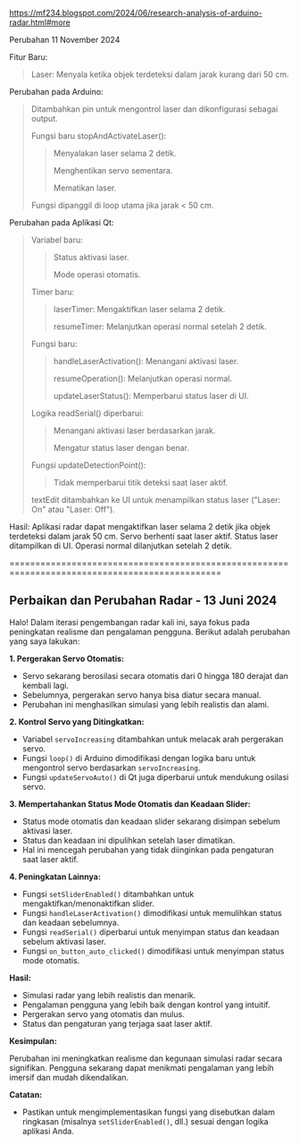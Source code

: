 https://mf234.blogspot.com/2024/06/research-analysis-of-arduino-radar.html#more

Perubahan 11 November 2024

Fitur Baru:
> Laser: Menyala ketika objek terdeteksi dalam jarak kurang dari 50 cm.

Perubahan pada Arduino:
> Ditambahkan pin untuk mengontrol laser dan dikonfigurasi sebagai output.
>  >
> Fungsi baru stopAndActivateLaser():
  >> Menyalakan laser selama 2 detik.
>  > 
  >> Menghentikan servo sementara.
>  > 
  >> Mematikan laser.
>  >
> Fungsi dipanggil di loop utama jika jarak < 50 cm.

Perubahan pada Aplikasi Qt:
> Variabel baru:
> >
  >> Status aktivasi laser.
> >
  >> Mode operasi otomatis.
> >
> Timer baru:
> >
  >> laserTimer: Mengaktifkan laser selama 2 detik.
> >
  >> resumeTimer: Melanjutkan operasi normal setelah 2 detik.
> >
> Fungsi baru:
> >
  >> handleLaserActivation(): Menangani aktivasi laser.
> >
  >> resumeOperation(): Melanjutkan operasi normal.
> >
  >> updateLaserStatus(): Memperbarui status laser di UI.
> >
> Logika readSerial() diperbarui:
> >
  >> Menangani aktivasi laser berdasarkan jarak.
> >
  >> Mengatur status laser dengan benar.
> >
> Fungsi updateDetectionPoint():
> >
  >> Tidak memperbarui titik deteksi saat laser aktif.
> >
>textEdit ditambahkan ke UI untuk menampilkan status laser ("Laser: On" atau "Laser: Off").

Hasil:
Aplikasi radar dapat mengaktifkan laser selama 2 detik jika objek terdeteksi dalam jarak 50 cm.
Servo berhenti saat laser aktif.
Status laser ditampilkan di UI.
Operasi normal dilanjutkan setelah 2 detik.

===============================================================================================

## Perbaikan dan Perubahan Radar - 13 Juni 2024

Halo! Dalam iterasi pengembangan radar kali ini, saya fokus pada peningkatan realisme dan pengalaman pengguna. Berikut adalah perubahan yang saya lakukan:

**1. Pergerakan Servo Otomatis:**

* Servo sekarang berosilasi secara otomatis dari 0 hingga 180 derajat dan kembali lagi.
* Sebelumnya, pergerakan servo hanya bisa diatur secara manual.
* Perubahan ini menghasilkan simulasi yang lebih realistis dan alami.

**2. Kontrol Servo yang Ditingkatkan:**

* Variabel `servoIncreasing` ditambahkan untuk melacak arah pergerakan servo.
* Fungsi `loop()` di Arduino dimodifikasi dengan logika baru untuk mengontrol servo berdasarkan `servoIncreasing`.
* Fungsi `updateServoAuto()` di Qt juga diperbarui untuk mendukung osilasi servo.

**3. Mempertahankan Status Mode Otomatis dan Keadaan Slider:**

* Status mode otomatis dan keadaan slider sekarang disimpan sebelum aktivasi laser.
* Status dan keadaan ini dipulihkan setelah laser dimatikan.
* Hal ini mencegah perubahan yang tidak diinginkan pada pengaturan saat laser aktif.

**4. Peningkatan Lainnya:**

* Fungsi `setSliderEnabled()` ditambahkan untuk mengaktifkan/menonaktifkan slider.
* Fungsi `handleLaserActivation()` dimodifikasi untuk memulihkan status dan keadaan sebelumnya.
* Fungsi `readSerial()` diperbarui untuk menyimpan status dan keadaan sebelum aktivasi laser.
* Fungsi `on_button_auto_clicked()` dimodifikasi untuk menyimpan status mode otomatis.

**Hasil:**

* Simulasi radar yang lebih realistis dan menarik.
* Pengalaman pengguna yang lebih baik dengan kontrol yang intuitif.
* Pergerakan servo yang otomatis dan mulus.
* Status dan pengaturan yang terjaga saat laser aktif.

**Kesimpulan:**

Perubahan ini meningkatkan realisme dan kegunaan simulasi radar secara signifikan. Pengguna sekarang dapat menikmati pengalaman yang lebih imersif dan mudah dikendalikan.

**Catatan:**

* Pastikan untuk mengimplementasikan fungsi yang disebutkan dalam ringkasan (misalnya `setSliderEnabled()`, dll.) sesuai dengan logika aplikasi Anda.


